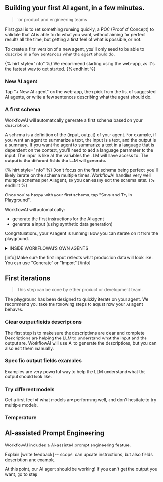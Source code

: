 ## Building your first AI agent, in a few minutes.
> for product and engineering teams

First goal is to set something running quickly, a POC (Proof of Concept) to validate that AI is able to do what you want, without aiming for perfect results all the time, but getting a first feel of what is possible, or not.

To create a first version of a new agent, you'll only need to be able to describe in a few sentences what the agent should do.

{% hint style="info" %}
We recommend starting using the web-app, as it's the fastest way to get started.
{% endhint %}

### New AI agent
Tap "+ New AI agent" on the web-app, then pick from the list of suggested AI agents, or write a few sentences describing what the agent should do.

### A first schema
WorkflowAI will automatically generate a first schema based on your description. 

A schema is a definition of the (input, output) of your agent. For example, if you want an agent to summarize a text, the input is a text, and the output is a summary. If you want the agent to summarize a text in a language that is dependent on the context, you'll need to add a language parameter to the input. The input is like all the variables the LLM will have access to. The output is the different fields the LLM will generate.

{% hint style="info" %}
Don't focus on the first schema being perfect, you'll likely iterate on the schema multiple times. WorkflowAI handles very well multiple schemas per AI agent, so you can easily edit the schema later.
{% endhint %}

Once you're happy with your first schema, tap "Save and Try in Playground". 

WorkflowAI will automatically:
- generate the first instructions for the AI agent
- generate a input (using synthetic data generation)

Congratulations, your AI agent is running! Now you can iterate on it from the playground.

<details>
<summary>INSIDE WORKFLOWAI'S OWN AGENTS</summary>
- instructions generation
- synthetic data generation
</details>

[info]
Make sure the first input reflects what production data will look like. You can use "Generate" or "Import"
[/info]

## First iterations
> This step can be done by either product or development team.

The playground has been designed to quickly iterate on your agent. We recommend you take the following steps to adjust how your AI agent behaves.

### Clear output fields descriptions
The first step is to make sure the descriptions are clear and complete. Descriptions are helping the LLM to understand what the input and the output are. WorkflowAI will use AI to generate the descriptions, but you can also edit them manually.

### Specific output fields examples
Examples are very powerful way to help the LLM understand what the output should look like.

### Try different models
Get a first feel of what models are performing well, and don't hesitate to try multiple models.

### Temperature

## AI-assisted Prompt Engineering

WorkflowAI includes a AI-assisted prompt engineering feature.

Explain [write feedback] -- scope: can update instructions, but also fields description and example.

At this point, our AI agent should be working! If you can't get the output you want, go to step 